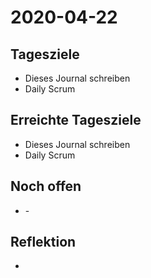 # 2020-04-22

## Tagesziele

* Dieses Journal schreiben
* Daily Scrum

## Erreichte Tagesziele

* Dieses Journal schreiben
* Daily Scrum

## Noch offen

* \-

## Reflektion

*